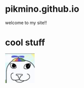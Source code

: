 # pikmino.github.io
welcome to my site!! 

# cool stuff
![alt text](https://raw.githubusercontent.com/pizzawiz/pikmino.github.io/refs/heads/main/1358501290237362286%20(1).png)
